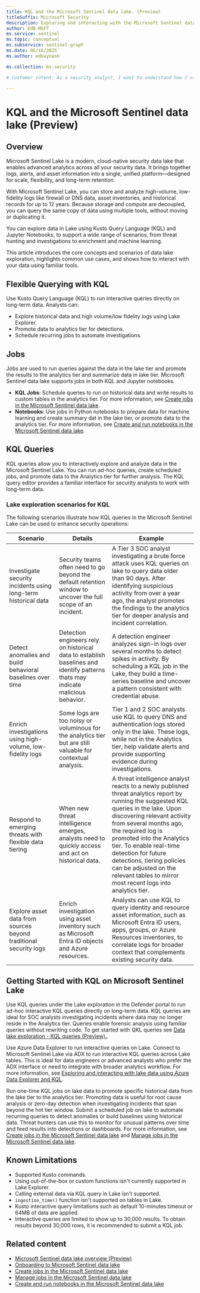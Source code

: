 ```yaml
---  
title: KQL and the Microsoft Sentinel data lake. (Preview)
titleSuffix: Microsoft Security  
description: Exploring and interacting with the Microsoft Sentinel data lake using KQL.
author: EdB-MSFT  
ms.service: sentinel  
ms.topic: conceptual
ms.subservice: sentinel-graph
ms.date: 06/16/2025
ms.author: edbaynash  

ms.collection: ms-security  

# Customer intent: As a security analyst, I want to understand how I can use KQL to explore and analyze data in the Microsoft Sentinel data lake, so that I can effectively investigate incidents and enhance my security operations.

---
```



# KQL and the Microsoft Sentinel data lake (Preview)

## Overview
Microsoft Sentinel Lake is a modern, cloud-native security data lake that enables advanced analytics across all your security data. It brings together logs, alerts, and asset information into a single, unified platform—designed for scale, flexibility, and long-term retention.

With Microsoft Sentinel Lake, you can store and analyze high-volume, low-fidelity logs like firewall or DNS data, asset inventories, and historical records for up to 12 years. Because storage and compute are decoupled, you can query the same copy of data using multiple tools, without moving or duplicating it.

You can explore data in Lake using Kusto Query Language (KQL) and Jupyter Notebooks, to support a wide range of scenarios, from threat hunting and investigations to enrichment and machine learning.

This article introduces the core concepts and scenarios of data lake exploration, highlights common use cases, and shows how to interact with your data using familiar tools.



## Flexible Querying with KQL

Use Kusto Query Language (KQL) to run interactive queries directly on long-term data. Analysts can:

- Explore historical data and high volume/low fidelity logs using Lake Explorer.
- Promote data to analytics tier for detections.
- Schedule recurring jobs to automate investigations.


## Jobs

Jobs are used to run queries against the data in the lake tier and promote the results to the analytics tier and summarize data in lake tier. Microsoft Sentinel data lake supports jobs in both KQL and Jupyter notebooks.

- **KQL Jobs**: Schedule queries to run on historical data and write results to custom tables in the analytics tier. For more information, see [Create jobs in the Microsoft Sentinel data lake](kql-jobs.md).
- **Notebooks**: Use jobs in Python notebooks to prepare data for machine learning and create summary dat in the lake tier, or promote data to the analytics tier. For more information, see [Create and run notebooks in the Microsoft Sentinel data lake](notebooks.md).



## KQL Queries 

KQL queries allow you to interactively explore and analyze data in the Microsoft Sentinel Lake. You can run ad-hoc queries, create scheduled jobs, and promote data to the Analytics tier for further analysis. The KQL query editor provides a familiar interface for security analysts to work with long-term data.

### Lake exploration scenarios for KQL

The following scenarios illustrate how KQL queries in the Microsoft Sentinel Lake can be used to enhance security operations:

| Scenario | Details | Example |
|----------|---------|---------|
| Investigate security incidents using long-term historical data | Security teams often need to go beyond the default retention window to uncover the full scope of an incident. | A Tier 3 SOC analyst investigating a brute force attack uses KQL queries on lake to query data older than 90 days. After identifying suspicious activity from over a year ago, the analyst promotes the findings to the analytics tier for deeper analysis and incident correlation. |
|Detect anomalies and build behavioral baselines over time| Detection engineers rely on historical data to establish baselines and identify patterns thats may indicate malicious behavior. | A detection engineer analyzes sign-in logs over several months to detect spikes in activity. By scheduling a KQL job in the Lake, they build a time-series baseline and uncover a pattern consistent with credential abuse. |
| Enrich investigations using high-volume, low-fidelity logs | Some logs are too noisy or voluminous for the analytics tier but are still valuable for contextual analysis. | Tier 1 and 2 SOC analysts use KQL to query DNS and authentication logs stored only in the lake. These logs, while not in the Analytics tier, help validate alerts and provide supporting evidence during investigations. |
| Respond to emerging threats with flexible data tiering | When new threat intelligence emerges, analysts need to quickly access and act on historical data. | A threat intelligence analyst reacts to a newly published threat analytics report by running the suggested KQL queries in the lake. Upon discovering relevant activity from several months ago, the required log is promoted into the Analytics tier. To enable real-time detection for future detections, tiering policies can be adjusted on the relevant tables to mirror most recent logs into analytics tier. |
| Explore asset data from sources beyond traditional security logs | Enrich investigation using asset inventory such as Microsoft Entra ID objects and Azure resources. | Analysts can use KQL to query identity and resource asset information, such as Microsoft Entra ID users, apps, groups, or Azure Resources inventories, to correlate logs for broader context that complements existing security data. |



## Getting Started with KQL on Microsoft Sentinel Lake


Use KQL queries under the Lake exploration in the Defender portal to run ad-hoc interactive KQL queries directly on long-term data. KQL queries are ideal for SOC analysts investigating incidents where data may no longer reside in the Analytics tier. Queries enable forensic analysis using familiar queries without rewriting code. To get started with QKL queries see [Data lake exploration - KQL queries (Preview).](kql-queries.md).

Use Azure Data Explorer to run interactive queries on Lake. Connect to Microsoft Sentinel Lake via ADX to run interactive KQL queries across Lake tables. This is ideal for data engineers or advanced analysts who prefer the ADX interface or need to integrate with broader analytics workflow. For more information, see [Exploring and interacting with lake data using Azure Data Explorer and KQL](kql-adx-data-lake-access.md).

Run one-time KQL jobs on lake data to promote specific historical data from the lake tier to the analytics tier. Promoting data is useful for root cause analysis or zero-day detection when investigating incidents that span beyond the hot tier window. Submit a scheduled job on lake to automate recurring queries to detect anomalies or build baselines using historical data. Threat hunters can use this to monitor for unusual patterns over time and feed results into detections or dashboards. For more information, see [Create jobs in the Microsoft Sentinel data lake](kql-jobs.md) and [Manage jobs in the Microsoft Sentinel data lake](manage-jobs.md).



## Known Limitations
- Supported Kusto commands.
- Using out-of-the-box or custom functions isn't currently supported in Lake Explorer.
- Calling external data via KQL query in Lake isn't supported.
- `ingestion_time()` function isn't supported on tables in Lake.
- Kusto interactive query limitations such as default 10-minutes timeout or 64MB of data are applied.
- Interactive queries are limited to show up to 30,000 results. To obtain results beyond 30,000 rows, it is recommended to submit a KQL job.

## Related content

- [Microsoft Sentinel data lake overview (Preview)](overview.md)
- [Onboarding to Microsoft Sentinel data lake](sentinel-lake-onboarding.md)
- [Create jobs in the Microsoft Sentinel data lake](kql-jobs.md)
- [Manage jobs in the Microsoft Sentinel data lake](manage-jobs.md)
- [Create and run notebooks in the Microsoft Sentinel data lake](notebooks.md)